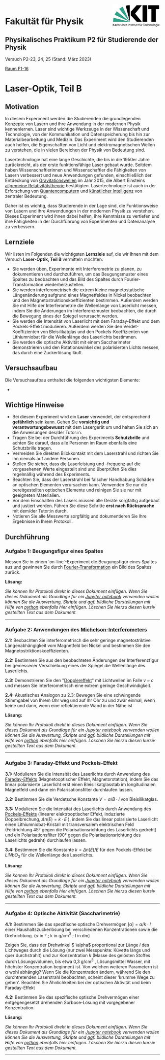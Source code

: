 <img src="./figures/Logo_KIT.svg" style="zoom:15%;float:right;" />

# Fakultät für Physik 

## Physikalisches Praktikum P2 für Studierende der Physik



Versuch P2-23, 24, 25 (Stand: März 2023)

[Raum F1-16](http://www-ekp.physik.uni-karlsruhe.de/~simonis/praktikum/layoutobjekte/Lageplan_P1.png)



# Laser-Optik, Teil B



## Motivation

In diesem Experiment werden die Studierenden die grundlegenden Konzepte von Lasern und ihre Anwendung in der modernen Physik kennenlernen. Laser sind wichtige Werkzeuge in der Wissenschaft und Technologie, von der Kommunikation und Datenspeicherung bis hin zur Materialbearbeitung und Medizin. Das Experiment wird den Studierenden auch helfen, die Eigenschaften von Licht und elektromagnetischen Wellen zu verstehen, die in vielen Bereichen der Physik von Bedeutung sind.

Lasertechnologie hat eine lange Geschichte, die bis in die 1950er Jahre zurückreicht, als der erste funktionsfähige Laser gebaut wurde. Seitdem haben Wissenschaftlerinnen und Wissenschaftler die Fähigkeiten von Lasern verbessert und neue Anwendungen gefunden, einschließlich der Entdeckung von [Gravitationswellen](https://de.wikipedia.org/wiki/Gravitationswelle#:~:text=Eine%20Gravitationswelle%20–%20übersetzt%20auch%20Schwerkraftwelle,schneller%20als%20mit%20Lichtgeschwindigkeit%20bewegen.) im Jahr 2015, die Albert Einsteins [allgemeine Relativitätstheorie](https://de.wikipedia.org/wiki/Allgemeine_Relativitätstheorie) bestätigten. Lasertechnologie ist auch in der Erforschung von [Quantencomputern](https://de.wikipedia.org/wiki/Quantencomputer) und [künstlicher Intelligenz](https://de.wikipedia.org/wiki/Künstliche_Intelligenz) von zentraler Bedeutung.

Daher ist es wichtig, dass Studierende in der Lage sind, die Funktionsweise von Lasern und ihre Anwendungen in der modernen Physik zu verstehen. Dieses Experiment wird ihnen dabei helfen, ihre Kenntnisse zu vertiefen und ihre Fähigkeiten in der Durchführung von Experimenten und Datenanalyse zu verbessern.

## Lernziele

Wir listen im Folgenden die wichtigsten **Lernziele** auf, die wir Ihnen mit dem Versuch **Laser-Optik, Teil B** vermitteln möchten: 

- Sie werden üben, Experimente mit Interferometrie zu planen, zu dokumentieren und durchzuführen, um das Beugungsmuster eines Spaltes zu beobachten und das Bild des Spaltes durch Fourier-Transformation wiederherzustellen.
- Sie werden interferometrisch die extrem kleine magnetostatische Längenänderung aufgrund eines Magnetfeldes in Nickel beobachten und den Magnetostruktionskoeffizienten bestimmen. Außerdem werden Sie mit Hilfe der Interferometrie die Wellenlänge von Laserlicht messen, indem Sie die Änderungen im Interferenzmuster beobachten, die durch die Bewegung eines der Spiegel verursacht werden.
- Sie werden die Intensität von Laserlicht mit dem Faraday-Effekt und dem Pockels-Effekt modulieren. Außerdem werden Sie den Verdet-Koeffizienten von Bleisilikatglas und den Pockels-Koeffizienten von Lithiumniobat für die Wellenlänge des Laserlichts bestimmen.
- Sie werden die optische Aktivität mit einem Saccharimeter demonstrieren und den Rotationswinkel des polarisierten Lichts messen, das durch eine Zuckerlösung läuft.

## Versuchsaufbau

Die Versuchsaufbau enthaltet die folgenden wichtigsten Elemente: 

- 


## Wichtige Hinweise

- Bei diesem Experiment wird ein **Laser** verwendet, der entsprechend **gefährlich** sein kann. Gehen Sie **vorsichtig und verantwortungsbewusst** mit dem Lasergerät um und halten Sie sich an die Anweisungen des/der Tutor:in.
- Tragen Sie bei der Durchführung des Experiments **Schutzbrille** und achten Sie darauf, dass alle Personen im Raum ebenfalls eine Schutzbrille tragen.
- Vermeiden Sie direkten Blickkontakt mit dem Laserstrahl und richten Sie ihn niemals auf andere Personen.
- Stellen Sie sicher, dass die Laserleistung und -frequenz auf die vorgesehenen Werte eingestellt sind und überprüfen Sie dies regelmäßig während des Experiments.
- Beachten Sie, dass der Laserstrahl bei falscher Handhabung Schäden an optischen Elementen verursachen kann. Verwenden Sie nur die bereitgestellten optischen Elemente und reinigen Sie sie nur mit geeigneten Materialien.
- Vor dem Einschalten des Lasers müssen alle Geräte sorgfältig aufgebaut und justiert werden. Führen Sie diese Schritte **erst nach Rücksprache** mit dem/der Tutor:in durch.
- Notieren Sie alle Messwerte sorgfältig und dokumentieren Sie Ihre Ergebnisse in Ihrem Protokoll.

## Durchführung

### **Aufgabe 1: Beugungsfigur eines Spaltes**

Messen Sie in einem 'on-line'-Experiment die Beugungsfigur eines Spaltes aus und gewinnen Sie durch [Fourier-Transformation](https://de.wikipedia.org/wiki/Fourier-Transformation) ein Bild des Spaltes zurück.

**Lösung:**

*Sie können Ihr Protokoll direkt in dieses Dokument einfügen. Wenn Sie dieses Dokument als Grundlage für ein [Jupyter notebook](https://jupyter.org/) verwenden wollen können Sie die Auswertung, Skripte und ggf. bildliche Darstellungen mit Hilfe von [python](https://www.python.org/) ebenfalls hier einfügen. Löschen Sie hierzu diesen kursiv gestellten Text aus dem Dokument.* 

---

### **Aufgabe 2: Anwendungen des [Michelson-Interferometers](https://en.wikipedia.org/wiki/Michelson_interferometer)**

**2.1:** Beobachten Sie interferometrisch die sehr geringe magnetostriktive Längenabhängigkeit vom Magnetfeld bei Nickel und bestimmen Sie den Magnetostriktionskoeffizienten.

**2.2:** Bestimmen Sie aus den beobachteten Änderungen der Interferenzfigur bei gemessener Verschiebung eines der Spiegel die Wellenlänge des Laserlichts.

**2.3:** Demonstrieren Sie den "[Dopplereffekt](https://de.wikipedia.org/wiki/Doppler-Effekt)" mit Lichtwellen im Falle $v$ ~ $c$ und messen Sie interferometrisch eine extrem geringe Geschwindigkeit.

**2.4:** Akustisches Analogon zu 2.3: Bewegen Sie eine schwingende Stimmgabel von Ihrem Ohr weg und auf Ihr Ohr zu und zwar einmal, wenn keine und dann, wenn eine reflektierende Wand in der Nähe ist

 **Lösung:**

*Sie können Ihr Protokoll direkt in dieses Dokument einfügen. Wenn Sie dieses Dokument als Grundlage für ein [Jupyter notebook](https://jupyter.org/) verwenden wollen können Sie die Auswertung, Skripte und ggf. bildliche Darstellungen mit Hilfe von [python](https://www.python.org/) ebenfalls hier einfügen. Löschen Sie hierzu diesen kursiv gestellten Text aus dem Dokument.* 

---

### **Aufgabe 3: Faraday-Effekt und Pockels-Effekt**

**3.1:**  Modulieren Sie die Intensität des Laserlichts durch Anwendung des [Faraday-Effekts](https://de.wikipedia.org/wiki/Faraday-Effekt) (Magnetooptischer Effekt, Magnetorotation), indem Sie das linear polarisierte Laserlicht erst einen Bleisilikatglasstab im longitudinalen Magnetfeld und dann ein Polarisationsfilter durchlaufen lassen.

**3.2:** Bestimmen Sie die Verdetsche Konstante $V = \alpha / B·l$ von Bleisilikatglas.

**3.3:**  Modulieren Sie die Intensität des Laserlichts durch Anwendung des [Pockels-Effekts](https://en.wikipedia.org/wiki/Pockels_effect) (linearer elektrooptischer Effekt, induzierte Doppelbrechung, $\Delta n(E) = k·E$ ), indem Sie das linear polarisierte Laserlicht einen Lithiumniobat-Kristall mit transversalem elektrischen Feld (Feldrichtung $45°$ gegen die Polarisationsrichtung des Laserlichts gedreht) und ein Polarisationsfilter ($90°$ gegen die Polarisationsrichtung des Laserlichts gedreht) durchlaufen lassen.

**3.4:** Bestimmen Sie die Konstante $k = \Delta n(E) / E$ für den Pockels-Effekt bei $LiNbO_{3}$ für die Wellenlänge des Laserlichts.

**Lösung:**

*Sie können Ihr Protokoll direkt in dieses Dokument einfügen. Wenn Sie dieses Dokument als Grundlage für ein [Jupyter notebook](https://jupyter.org/) verwenden wollen können Sie die Auswertung, Skripte und ggf. bildliche Darstellungen mit Hilfe von [python](https://www.python.org/) ebenfalls hier einfügen. Löschen Sie hierzu diesen kursiv gestellten Text aus dem Dokument.* 

---

### **Aufgabe 4: Optische Aktivität (Saccharimetrie)**

**4.1:** Bestimmen Sie das spezifische optische Drehvermögen $[\alpha] = \alpha / k \cdot l$ einer Haushaltszuckerlösung bei verschiedenen Konzentrationen sowie die Drehrichtung. ($\alpha$ in ° ; k in g/cm$^3$ ; l in dm) 

Zeigen Sie, dass der Drehwinkel $ \alpha$ proportional zur Länge $l$ des Lichtweges durch die Lösung (nur zwei Messpunkte: Küvette längs und quer durchstrahlt) und zur Konzentration $k$ (Masse des gelösten Stoffes durch Lösungsvolumen, bis etwa 0,3 g/cm$^3$ , Lösungsmittel Wasser, mit höchster Konzentration beginnen) ist. Von welchen weiteren Parametern ist $\alpha$ wohl abhängig? Wenn Sie die Konzentration ändern, während Sie den durchtretenden Laserstrahl beobachten, scheint dieser 'krumme Wege zu gehen'. Beachten Sie Ähnlichkeiten bei der optischen Aktivität und beim Faraday-Effekt

**4.2:** Bestimmen Sie das spezifische optische Drehvermögen einer entgegengesetzt drehenden Sorbose-Lösung mit vorgegebener Konzentration.



**Lösung:**

*Sie können Ihr Protokoll direkt in dieses Dokument einfügen. Wenn Sie dieses Dokument als Grundlage für ein [Jupyter notebook](https://jupyter.org/) verwenden wollen können Sie die Auswertung, Skripte und ggf. bildliche Darstellungen mit Hilfe von [python](https://www.python.org/) ebenfalls hier einfügen. Löschen Sie hierzu diesen kursiv gestellten Text aus dem Dokument.* 

 

---

